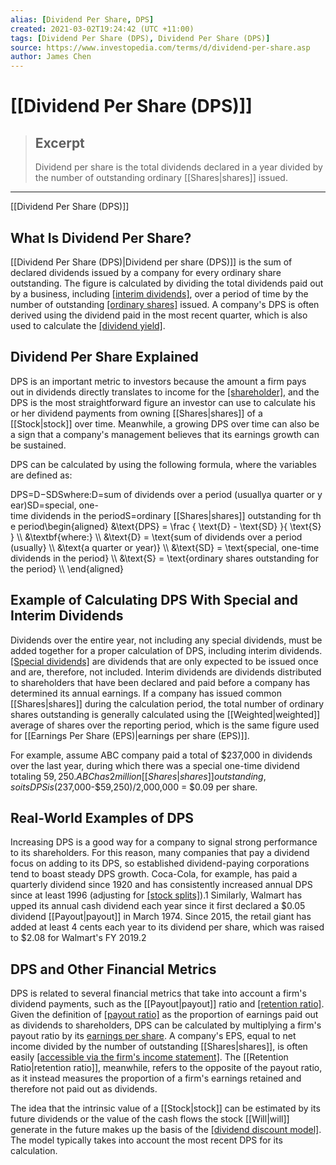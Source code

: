 ```yaml
---
alias: [Dividend Per Share, DPS]
created: 2021-03-02T19:24:42 (UTC +11:00)
tags: [Dividend Per Share (DPS), Dividend Per Share (DPS)]
source: https://www.investopedia.com/terms/d/dividend-per-share.asp
author: James Chen
---
```


# [[Dividend Per Share (DPS)]]

> ## Excerpt
> Dividend per share is the total dividends declared in a year divided by the number of outstanding ordinary [[Shares|shares]] issued.

---

[[Dividend Per Share (DPS)]]
## What Is Dividend Per Share?

[[Dividend Per Share (DPS)|Dividend per share (DPS)]] is the sum of declared dividends issued by a company for every ordinary share outstanding. The figure is calculated by dividing the total dividends paid out by a business, including [[interim dividends]](https://www.investopedia.com/articles/personal-[[Finance|finance]]/122315/6-dental-insurance-plans-no-waiting-periods.asp), over a period of time by the number of outstanding [[ordinary shares]](https://www.investopedia.com/terms/o/ordinaryshares.asp) issued. A company's DPS is often derived using the dividend paid in the most recent quarter, which is also used to calculate the [[dividend yield]](https://www.investopedia.com/terms/d/dividendyield.asp).

## Dividend Per Share Explained

DPS is an important metric to investors because the amount a firm pays out in dividends directly translates to income for the [[shareholder]](https://www.investopedia.com/terms/s/shareholder.asp), and the DPS is the most straightforward figure an investor can use to calculate his or her dividend payments from owning [[Shares|shares]] of a [[Stock|stock]] over time. Meanwhile, a growing DPS over time can also be a sign that a company's management believes that its earnings growth can be sustained.

DPS can be calculated by using the following formula, where the variables are defined as:

DPS\=D−SDSwhere:D\=sum of dividends over a period (usuallya quarter or year)SD\=special, one-time dividends in the periodS\=ordinary [[Shares|shares]] outstanding for the period\\begin{aligned} &\\text{DPS} = \\frac { \\text{D} - \\text{SD} }{ \\text{S} } \\\\ &\\textbf{where:} \\\\ &\\text{D} = \\text{sum of dividends over a period (usually} \\\\ &\\text{a quarter or year)} \\\\ &\\text{SD} = \\text{special, one-time dividends in the period} \\\\ &\\text{S} = \\text{ordinary shares outstanding for the period} \\\\ \\end{aligned}

## Example of Calculating DPS With Special and Interim Dividends

Dividends over the entire year, not including any special dividends, must be added together for a proper calculation of DPS, including interim dividends. [[Special dividends]](https://www.investopedia.com/terms/s/specialdividend.asp) are dividends that are only expected to be issued once and are, therefore, not included. Interim dividends are dividends distributed to shareholders that have been declared and paid before a company has determined its annual earnings. If a company has issued common [[Shares|shares]] during the calculation period, the total number of ordinary shares outstanding is generally calculated using the [[Weighted|weighted]] average of shares over the reporting period, which is the same figure used for [[Earnings Per Share (EPS)|earnings per share (EPS)]].

For example, assume ABC company paid a total of $237,000 in dividends over the last year, during which there was a special one-time dividend totaling $59,250. ABC has 2 million [[Shares|shares]] outstanding, so its DPS is ($237,000-$59,250)/2,000,000 = $0.09 per share.

## Real-World Examples of DPS

Increasing DPS is a good way for a company to signal strong performance to its shareholders. For this reason, many companies that pay a dividend focus on adding to its DPS, so established dividend-paying corporations tend to boast steady DPS growth. Coca-Cola, for example, has paid a quarterly dividend since 1920 and has consistently increased annual DPS since at least 1996 (adjusting for [[stock splits]](https://www.investopedia.com/terms/s/stocksplit.asp)).1 Similarly, Walmart has upped its annual cash dividend each year since it first declared a $0.05 dividend [[Payout|payout]] in March 1974. Since 2015, the retail giant has added at least 4 cents each year to its dividend per share, which was raised to $2.08 for Walmart's FY 2019.2

## DPS and Other Financial Metrics

DPS is related to several financial metrics that take into account a firm's dividend payments, such as the [[Payout|payout]] ratio and [[retention ratio]](https://www.investopedia.com/terms/r/retentionratio.asp). Given the definition of [[payout ratio]](https://www.investopedia.com/terms/p/payoutratio.asp) as the proportion of earnings paid out as dividends to shareholders, DPS can be calculated by multiplying a firm's payout ratio by its [earnings per share](https://www.investopedia.com/terms/e/eps.asp). A company's EPS, equal to net income divided by the number of outstanding [[Shares|shares]], is often easily [[accessible via the firm's income statement]](https://www.investopedia.com/ask/answers/012015/how-do-i-calculate-dividend-payout-ratio-income-statement.asp). The [[Retention Ratio|retention ratio]], meanwhile, refers to the opposite of the payout ratio, as it instead measures the proportion of a firm's earnings retained and therefore not paid out as dividends. 

The idea that the intrinsic value of a [[Stock|stock]] can be estimated by its future dividends or the value of the cash flows the stock [[Will|will]] generate in the future makes up the basis of the [[dividend discount model]](https://www.investopedia.com/terms/d/ddm.asp). The model typically takes into account the most recent DPS for its calculation.
